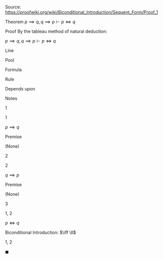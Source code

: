 # 

Source: https://proofwiki.org/wiki/Biconditional_Introduction/Sequent_Form/Proof_1

Theorem
$p \implies q, q \implies p \vdash p \iff q$


Proof
By the tableau method of natural deduction:


$p \implies q, q \implies p \vdash p \iff q$


Line


Pool

Formula

Rule

Depends upon

Notes


1


1

$p \implies q$

Premise

(None)




2


2

$q \implies p$

Premise

(None)




3


1, 2

$p \iff q$

Biconditional Introduction: $\iff \II$

1, 2



$\blacksquare$





